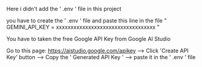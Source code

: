 Here i didn't add the ' .env ' file in this project

you have to create the ' .env ' file and paste this line in the file "  GEMINI_API_KEY = xxxxxxxxxxxxxxxxxxxxxxxxxxxxxxxxxx  "



You have to taken the free Google API Key from Google AI Studio

Go to this page: https://aistudio.google.com/apikey  -->  Click 'Create API Key' button --> Copy the ' Generated API Key '  --> paste it in the ' .env ' file
